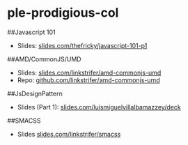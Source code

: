 # ple-prodigious-col

##Javascript 101

- Slides: [slides.com/thefricky/javascript-101-p1](http://slides.com/thefricky/javascript-101-p1)

##AMD/CommonJS/UMD

- Slides: [slides.com/linkstrifer/amd-commonjs-umd](http://slides.com/linkstrifer/amd-commonjs-umd)
- Repo: [github.com/linkstrifer/amd-commonjs-umd](https://github.com/linkstrifer/amd-commonjs-umd)

##JsDesignPattern
- Slides (Part 1): [slides.com/luismiguelvillalbamazzey/deck](http://slides.com/luismiguelvillalbamazzey/deck#/)

##SMACSS
- Slides [slides.com/linkstrifer/smacss](https://slides.com/linkstrifer/smacss)
